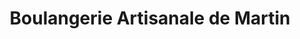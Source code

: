 ---
title: "Boulangerie Artisanale de Martin"
url: /seilhan/boulangerie-artisanale-de-martin/
shop: boulangerie
---